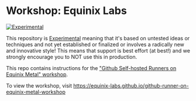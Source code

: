 # Workshop: Equinix Labs

[![Experimental](https://img.shields.io/badge/Stability-Experimental-red.svg)](experimental-statement.md#experimental-statement)

This repository is [Experimental](experimental-statement.md) meaning that it's based on untested ideas or techniques and not yet established or finalized or involves a radically new and innovative style! This means that support is best effort (at best!) and we strongly encourage you to NOT use this in production.

<!---
Using this template in a new project? See CONTIBUTING.md for help.
--->

This repo contains instructions for the ["Github Self-hosted Runners on Equinix Metal" workshop](https://equinix-labs.github.io/github-runner-on-equinix-metal-workshop).

To view the workshop, visit <https://equinix-labs.github.io/github-runner-on-equinix-metal-workshop>

